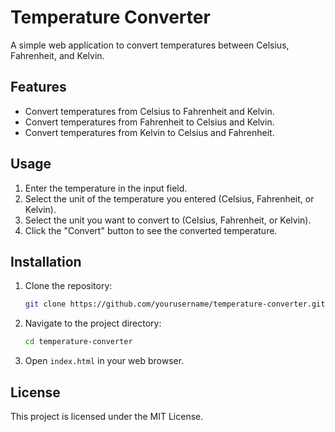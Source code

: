 # Temperature Converter

A simple web application to convert temperatures between Celsius, Fahrenheit, and Kelvin.

## Features

- Convert temperatures from Celsius to Fahrenheit and Kelvin.
- Convert temperatures from Fahrenheit to Celsius and Kelvin.
- Convert temperatures from Kelvin to Celsius and Fahrenheit.

## Usage

1. Enter the temperature in the input field.
2. Select the unit of the temperature you entered (Celsius, Fahrenheit, or Kelvin).
3. Select the unit you want to convert to (Celsius, Fahrenheit, or Kelvin).
4. Click the "Convert" button to see the converted temperature.

## Installation

1. Clone the repository:
    ```bash
    git clone https://github.com/yourusername/temperature-converter.git
    ```

2. Navigate to the project directory:
    ```bash
    cd temperature-converter
    ```

3. Open `index.html` in your web browser.

## License

This project is licensed under the MIT License.
